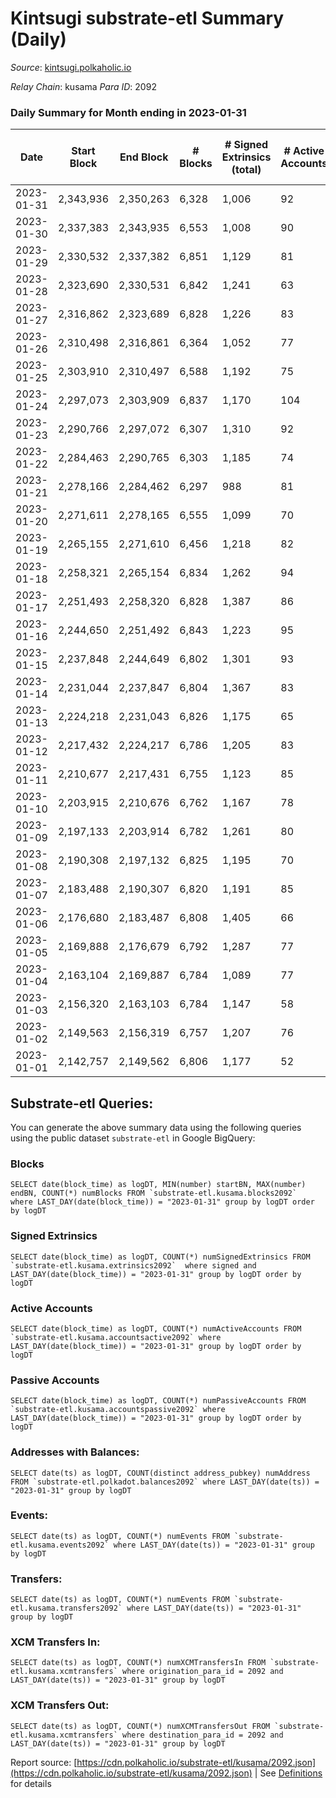 # Kintsugi substrate-etl Summary (Daily)

_Source_: [kintsugi.polkaholic.io](https://kintsugi.polkaholic.io)

*Relay Chain*: kusama
*Para ID*: 2092



### Daily Summary for Month ending in 2023-01-31


| Date | Start Block | End Block | # Blocks | # Signed Extrinsics (total) | # Active Accounts | # Passive | # New | # Addresses with Balances | # Events | # Transfers | # XCM Transfers In | # XCM Transfers Out | Issues | 
| ---- | ----------- | --------- | -------- | --------------------------- | ----------------- | --------- | ----- | ------------------------- | -------- | ----------- | ------------------ | ------------------- | ------ |
| 2023-01-31 | 2,343,936 | 2,350,263 | 6,328 | 1,006 | 92 | 8 |  | 16,042 | 55,620 | 6,419 ($17,242.33) | 18 ($855.45) | 7 ($274.41) |  |
| 2023-01-30 | 2,337,383 | 2,343,935 | 6,553 | 1,008 | 90 | 14 |  | 16,039 | 57,429 | 6,635 ($42,065.85) | 15 ($1,587.00) | 18 ($30,028.95) |  |
| 2023-01-29 | 2,330,532 | 2,337,382 | 6,851 | 1,129 | 81 | 16 |  | 16,037 | 60,346 | 6,923 ($23,267.22) | 22 ($5,633.11) | 19 ($13,752.40) |  |
| 2023-01-28 | 2,323,690 | 2,330,531 | 6,842 | 1,241 | 63 | 10 |  | 16,033 | 60,579 | 6,899 ($5,113.63) | 13 ($334.94) | 5 ($98.83) |  |
| 2023-01-27 | 2,316,862 | 2,323,689 | 6,828 | 1,226 | 83 | 11 |  | 16,030 | 60,544 | 6,913 ($12,651.90) | 18 ($617.45) | 17 ($3,599.88) |  |
| 2023-01-26 | 2,310,498 | 2,316,861 | 6,364 | 1,052 | 77 | 15 |  | 16,026 | 55,994 | 6,424 ($10,634.80) | 10 ($133.09) | 6 ($228.38) |  |
| 2023-01-25 | 2,303,910 | 2,310,497 | 6,588 | 1,192 | 75 | 12 |  | 16,023 | 58,381 | 6,647 ($9,585.40) | 19 ($1,120.02) | 14 ($547.53) |  |
| 2023-01-24 | 2,297,073 | 2,303,909 | 6,837 | 1,170 | 104 | 24 |  | 16,023 | 60,773 | 7,034 ($62,745.24) | 49 ($3,809.06) | 38 ($3,084.06) |  |
| 2023-01-23 | 2,290,766 | 2,297,072 | 6,307 | 1,310 | 92 | 12 |  | 16,016 | 56,988 | 6,446 ($22,246.77) | 35 ($4,370.35) | 20 ($3,545.32) |  |
| 2023-01-22 | 2,284,463 | 2,290,765 | 6,303 | 1,185 | 74 | 8 |  | 16,011 | 56,204 | 6,372 ($9,320.97) | 9 ($226.04) | 5 ($10,683.08) |  |
| 2023-01-21 | 2,278,166 | 2,284,462 | 6,297 | 988 | 81 | 12 |  | 16,009 | 55,326 | 6,381 ($9,904.08) | 19 ($2,976.21) | 14 ($2,813.66) |  |
| 2023-01-20 | 2,271,611 | 2,278,165 | 6,555 | 1,099 | 70 | 10 |  | 16,004 | 57,797 | 6,620 ($8,401.22) | 21 ($4,943.31) | 20 ($2,148.79) |  |
| 2023-01-19 | 2,265,155 | 2,271,610 | 6,456 | 1,218 | 82 | 9 |  | 16,002 | 57,801 | 6,548 ($9,489.78) | 30 ($3,263.36) | 26 ($3,730.25) |  |
| 2023-01-18 | 2,258,321 | 2,265,154 | 6,834 | 1,262 | 94 | 17 |  | 16,000 | 61,109 | 6,960 ($19,268.87) | 63 ($5,121.31) | 62 ($15,283.96) |  |
| 2023-01-17 | 2,251,493 | 2,258,320 | 6,828 | 1,387 | 86 | 14 |  | 15,991 | 61,807 | 6,968 ($19,243.36) | 57 ($17,110.98) | 56 ($13,273.83) |  |
| 2023-01-16 | 2,244,650 | 2,251,492 | 6,843 | 1,223 | 95 | 8 |  | 15,986 | 60,667 | 6,959 ($29,467.28) | 24 ($20,526.25) | 32 ($8,692.76) |  |
| 2023-01-15 | 2,237,848 | 2,244,649 | 6,802 | 1,301 | 93 | 12 |  | 15,979 | 60,792 | 6,929 ($14,527.93) | 30 ($2,693.12) | 52 ($10,321.54) |  |
| 2023-01-14 | 2,231,044 | 2,237,847 | 6,804 | 1,367 | 83 | 15 |  | 15,977 | 61,007 | 6,925 ($15,125.47) | 15 ($1,040.78) | 30 ($936.09) |  |
| 2023-01-13 | 2,224,218 | 2,231,043 | 6,826 | 1,175 | 65 | 11 |  | 15,969 | 60,410 | 6,920 ($6,266.40) | 34 ($19,849.11) | 51 ($36,061.35) |  |
| 2023-01-12 | 2,217,432 | 2,224,217 | 6,786 | 1,205 | 83 | 12 |  | 15,966 | 60,086 | 6,874 ($43,124.05) | 25 ($1,120.47) | 19 ($5,407.65) |  |
| 2023-01-11 | 2,210,677 | 2,217,431 | 6,755 | 1,123 | 85 | 11 |  | 15,960 | 59,506 | 6,848 ($17,162.96) | 22 ($2,216.28) | 25 ($2,193.22) |  |
| 2023-01-10 | 2,203,915 | 2,210,676 | 6,762 | 1,167 | 78 | 15 |  | 15,953 | 59,720 | 6,833 ($17,093.19) | 24 ($1,195.71) | 27 ($3,925.53) |  |
| 2023-01-09 | 2,197,133 | 2,203,914 | 6,782 | 1,261 | 80 | 13 |  | 15,950 | 60,211 | 6,869 ($224,657.58) | 22 ($1,096.95) | 28 ($1,035.72) |  |
| 2023-01-08 | 2,190,308 | 2,197,132 | 6,825 | 1,195 | 70 | 12 |  | 15,949 | 60,253 | 6,885 ($2,921.29) | 15 ($402.93) | 11 ($295.20) |  |
| 2023-01-07 | 2,183,488 | 2,190,307 | 6,820 | 1,191 | 85 | 9 |  | 15,944 | 60,186 | 6,886 ($6,454.20) | 7 ($357.57) | 9 ($547.35) |  |
| 2023-01-06 | 2,176,680 | 2,183,487 | 6,808 | 1,405 | 66 | 12 |  | 15,942 | 61,031 | 6,872 ($7,512.30) | 6 ($171.70) | 7 ($1,210.77) |  |
| 2023-01-05 | 2,169,888 | 2,176,679 | 6,792 | 1,287 | 77 | 11 |  | 15,939 | 60,459 | 6,862 ($11,773.00) | 10 ($1,797.19) | 12 ($455.44) |  |
| 2023-01-04 | 2,163,104 | 2,169,887 | 6,784 | 1,089 | 77 | 11 |  | 15,936 | 59,526 | 6,861 ($14,391.96) | 12 ($181.03) | 21 ($4,937.19) |  |
| 2023-01-03 | 2,156,320 | 2,163,103 | 6,784 | 1,147 | 58 | 9 |  | 15,931 | 59,723 | 6,830 ($2,973.81) | 11 ($4,125.78) | 9 ($459.83) |  |
| 2023-01-02 | 2,149,563 | 2,156,319 | 6,757 | 1,207 | 76 | 5 |  | 15,931 | 59,858 | 6,818 ($4,705.65) | 5 ($3,542.53) | 8 ($172.83) |  |
| 2023-01-01 | 2,142,757 | 2,149,562 | 6,806 | 1,177 | 52 | 10 |  | 15,930 | 60,288 | 6,901 ($4,735.81) | 36 ($1,265.31) | 49 ($1,105.10) |  |

## Substrate-etl Queries:
You can generate the above summary data using the following queries using the public dataset `substrate-etl` in Google BigQuery:


### Blocks
```
SELECT date(block_time) as logDT, MIN(number) startBN, MAX(number) endBN, COUNT(*) numBlocks FROM `substrate-etl.kusama.blocks2092`  where LAST_DAY(date(block_time)) = "2023-01-31" group by logDT order by logDT
```


### Signed Extrinsics
```
SELECT date(block_time) as logDT, COUNT(*) numSignedExtrinsics FROM `substrate-etl.kusama.extrinsics2092`  where signed and LAST_DAY(date(block_time)) = "2023-01-31" group by logDT order by logDT
```


### Active Accounts
```
SELECT date(block_time) as logDT, COUNT(*) numActiveAccounts FROM `substrate-etl.kusama.accountsactive2092` where LAST_DAY(date(block_time)) = "2023-01-31" group by logDT order by logDT
```


### Passive Accounts
```
SELECT date(block_time) as logDT, COUNT(*) numPassiveAccounts FROM `substrate-etl.kusama.accountspassive2092` where LAST_DAY(date(block_time)) = "2023-01-31" group by logDT order by logDT
```


### Addresses with Balances:
```
SELECT date(ts) as logDT, COUNT(distinct address_pubkey) numAddress FROM `substrate-etl.polkadot.balances2092` where LAST_DAY(date(ts)) = "2023-01-31" group by logDT
```


### Events:
```
SELECT date(ts) as logDT, COUNT(*) numEvents FROM `substrate-etl.kusama.events2092` where LAST_DAY(date(ts)) = "2023-01-31" group by logDT
```


### Transfers:
```
SELECT date(ts) as logDT, COUNT(*) numEvents FROM `substrate-etl.kusama.transfers2092` where LAST_DAY(date(ts)) = "2023-01-31" group by logDT
```


### XCM Transfers In:
```
SELECT date(ts) as logDT, COUNT(*) numXCMTransfersIn FROM `substrate-etl.kusama.xcmtransfers` where origination_para_id = 2092 and LAST_DAY(date(ts)) = "2023-01-31" group by logDT
```


### XCM Transfers Out:
```
SELECT date(ts) as logDT, COUNT(*) numXCMTransfersOut FROM `substrate-etl.kusama.xcmtransfers` where destination_para_id = 2092 and LAST_DAY(date(ts)) = "2023-01-31" group by logDT
```



Report source: [https://cdn.polkaholic.io/substrate-etl/kusama/2092.json](https://cdn.polkaholic.io/substrate-etl/kusama/2092.json) | See [Definitions](/DEFINITIONS.md) for details
